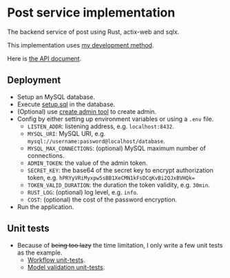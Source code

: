 # Post service implementation

The backend service of post using Rust, actix-web and sqlx.

This implementation uses [my development method](../../mdm.md).

Here is [the API document](../../api-document).

## Deployment

* Setup an MySQL database.
* Execute [setup.sql](../setup.sql) in the database.
* (Optional) use [create admin tool](../../createadmin) to create admin.
* Config by either setting up environment variables or using a `.env` file.
  * `LISTEN_ADDR`: listening address, e.g. `localhost:8432`.
  * `MYSQL_URI`: MySQL URI, e.g. `mysql://username:password@localhost/database`.
  * `MYSQL_MAX_CONNECTIONS`: (optional) MySQL maximum number of connections.
  * `ADMIN_TOKEN`: the value of the admin token.
  * `SECRET_KEY`: the base64 of the secret key to encrypt authorization token, e.g. `hPRYyVRiMyxpw5sBB1XeCMN1kFsDCqKvBi2QJxBVHQk=`
  * `TOKEN_VALID_DURATION`: the duration the token validity, e.g. `30min`.
  * `RUST_LOG`: (optional) log level, e.g. `info`.
  * `COST`: (optional) the cost of the password encryption.
* Run the application.

## Unit tests

* Because of ~~being too lazy~~ the time limitation, I only write a few unit tests as the example.
  * [Workflow unit-tests](src/delete_post/tests.rs).
  * [Model validation unit-tests](src/common/tests).

